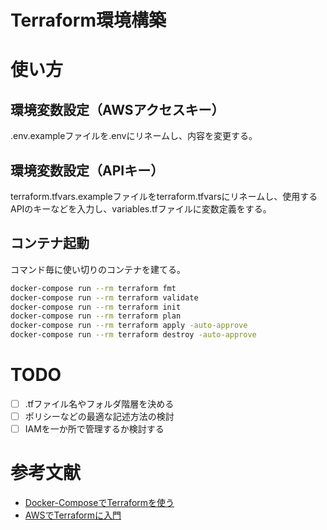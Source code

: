 # Terraform環境構築

# 使い方
## 環境変数設定（AWSアクセスキー）
.env.exampleファイルを.envにリネームし、内容を変更する。

## 環境変数設定（APIキー）
terraform.tfvars.exampleファイルをterraform.tfvarsにリネームし、使用するAPIのキーなどを入力し、variables.tfファイルに変数定義をする。

## コンテナ起動
コマンド毎に使い切りのコンテナを建てる。  
```bash
docker-compose run --rm terraform fmt
docker-compose run --rm terraform validate
docker-compose run --rm terraform init
docker-compose run --rm terraform plan
docker-compose run --rm terraform apply -auto-approve
docker-compose run --rm terraform destroy -auto-approve
```

# TODO
- [ ] .tfファイル名やフォルダ階層を決める
- [ ] ポリシーなどの最適な記述方法の検討
- [ ] IAMを一か所で管理するか検討する

# 参考文献
- [Docker-ComposeでTerraformを使う](https://qiita.com/m0559reen/items/1e433ff9e6f6229c3291)
- [AWSでTerraformに入門](https://dev.classmethod.jp/articles/terraform-getting-started-with-aws/)